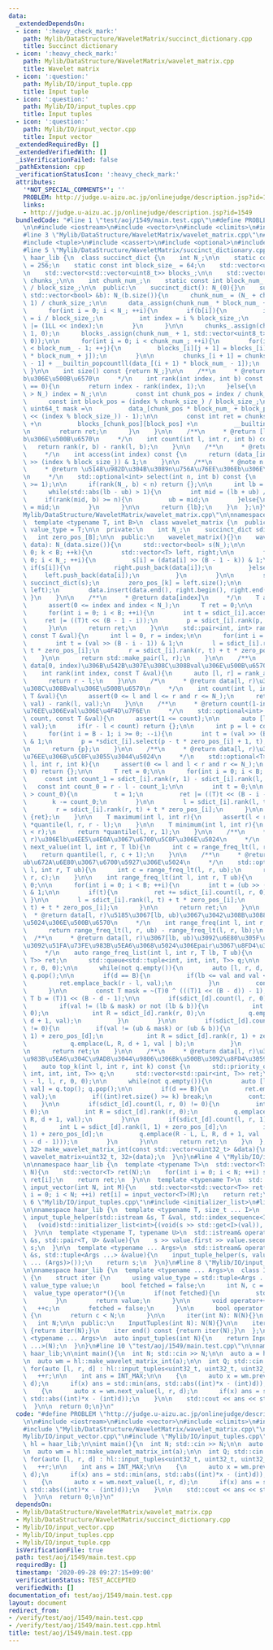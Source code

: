 ```yaml
---
data:
  _extendedDependsOn:
  - icon: ':heavy_check_mark:'
    path: Mylib/DataStructure/WaveletMatrix/succinct_dictionary.cpp
    title: Succinct dictionary
  - icon: ':heavy_check_mark:'
    path: Mylib/DataStructure/WaveletMatrix/wavelet_matrix.cpp
    title: Wavelet matrix
  - icon: ':question:'
    path: Mylib/IO/input_tuple.cpp
    title: Input tuple
  - icon: ':question:'
    path: Mylib/IO/input_tuples.cpp
    title: Input tuples
  - icon: ':question:'
    path: Mylib/IO/input_vector.cpp
    title: Input vector
  _extendedRequiredBy: []
  _extendedVerifiedWith: []
  _isVerificationFailed: false
  _pathExtension: cpp
  _verificationStatusIcon: ':heavy_check_mark:'
  attributes:
    '*NOT_SPECIAL_COMMENTS*': ''
    PROBLEM: http://judge.u-aizu.ac.jp/onlinejudge/description.jsp?id=1549
    links:
    - http://judge.u-aizu.ac.jp/onlinejudge/description.jsp?id=1549
  bundledCode: "#line 1 \"test/aoj/1549/main.test.cpp\"\n#define PROBLEM \"http://judge.u-aizu.ac.jp/onlinejudge/description.jsp?id=1549\"\
    \n\n#include <iostream>\n#include <vector>\n#include <climits>\n#include <algorithm>\n\
    #line 3 \"Mylib/DataStructure/WaveletMatrix/wavelet_matrix.cpp\"\n#include <utility>\n\
    #include <tuple>\n#include <cassert>\n#include <optional>\n#include <queue>\n\
    #line 5 \"Mylib/DataStructure/WaveletMatrix/succinct_dictionary.cpp\"\n\nnamespace\
    \ haar_lib {\n  class succinct_dict {\n    int N_;\n\n    static const int chunk_size_\
    \ = 256;\n    static const int block_size_ = 64;\n    std::vector<uint64_t> data_;\n\
    \n    std::vector<std::vector<uint8_t>> blocks_;\n\n    std::vector<uint32_t>\
    \ chunks_;\n\n    int chunk_num_;\n    static const int block_num_ = chunk_size_\
    \ / block_size_;\n\n  public:\n    succinct_dict(): N_(0){}\n    succinct_dict(const\
    \ std::vector<bool> &b): N_(b.size()){\n      chunk_num_ = (N_ + chunk_size_ -\
    \ 1) / chunk_size_;\n\n      data_.assign(chunk_num_ * block_num_ + 1, 0);\n\n\
    \      for(int i = 0; i < N_; ++i){\n        if(b[i]){\n          int block_index\
    \ = i / block_size_;\n          int index = i % block_size_;\n          data_[block_index]\
    \ |= (1LL << index);\n        }\n      }\n\n      chunks_.assign(chunk_num_ +\
    \ 1, 0);\n      blocks_.assign(chunk_num_ + 1, std::vector<uint8_t>(block_num_,\
    \ 0));\n\n      for(int i = 0; i < chunk_num_; ++i){\n        for(int j = 0; j\
    \ < block_num_ - 1; ++j){\n          blocks_[i][j + 1] = blocks_[i][j] + __builtin_popcountll(data_[i\
    \ * block_num_ + j]);\n        }\n\n        chunks_[i + 1] = chunks_[i] + blocks_[i][block_num_\
    \ - 1] + __builtin_popcountll(data_[(i + 1) * block_num_ - 1]);\n      }\n   \
    \ }\n\n    int size() const {return N_;}\n\n    /**\n     * @return [0, index)\u306E\
    b\u306E\u500B\u6570\n     */\n    int rank(int index, int b) const {\n      if(b\
    \ == 0){\n        return index - rank(index, 1);\n      }else{\n        if(index\
    \ > N_) index = N_;\n\n        const int chunk_pos = index / chunk_size_;\n  \
    \      const int block_pos = (index % chunk_size_) / block_size_;\n\n        const\
    \ uint64_t mask =\n          data_[chunk_pos * block_num_ + block_pos] & ((1LL\
    \ << (index % block_size_)) - 1);\n\n        const int ret = chunks_[chunk_pos]\
    \ +\n          blocks_[chunk_pos][block_pos] +\n          __builtin_popcountll(mask);\n\
    \n        return ret;\n      }\n    }\n\n    /**\n     * @return [l, r)\u306E\
    b\u306E\u500B\u6570\n     */\n    int count(int l, int r, int b) const {\n   \
    \   return rank(r, b) - rank(l, b);\n    }\n\n    /**\n     * @return b[index]\n\
    \     */\n    int access(int index) const {\n      return (data_[index / block_size_]\
    \ >> (index % block_size_)) & 1;\n    }\n\n    /**\n     * @note n in [1, N]\n\
    \     * @return \u5148\u982D\u304B\u3089n\u756A\u76EE\u306Eb\u306E\u4F4D\u7F6E\
    \n     */\n    std::optional<int> select(int n, int b) const {\n      assert(n\
    \ >= 1);\n\n      if(rank(N_, b) < n) return {};\n\n      int lb = -1, ub = N_;\n\
    \      while(std::abs(lb - ub) > 1){\n        int mid = (lb + ub) / 2;\n\n   \
    \     if(rank(mid, b) >= n){\n          ub = mid;\n        }else{\n          lb\
    \ = mid;\n        }\n      }\n\n      return {lb};\n    }\n  };\n}\n#line 9 \"\
    Mylib/DataStructure/WaveletMatrix/wavelet_matrix.cpp\"\n\nnamespace haar_lib {\n\
    \  template <typename T, int B>\n  class wavelet_matrix {\n  public:\n    using\
    \ value_type = T;\n\n  private:\n    int N_;\n    succinct_dict sdict_[B];\n \
    \   int zero_pos_[B];\n\n  public:\n    wavelet_matrix(){}\n    wavelet_matrix(std::vector<T>\
    \ data): N_(data.size()){\n      std::vector<bool> s(N_);\n\n      for(int k =\
    \ 0; k < B; ++k){\n        std::vector<T> left, right;\n\n        for(int i =\
    \ 0; i < N_; ++i){\n          s[i] = (data[i] >> (B - 1 - k)) & 1;\n         \
    \ if(s[i]){\n            right.push_back(data[i]);\n          }else{\n       \
    \     left.push_back(data[i]);\n          }\n        }\n\n        sdict_[k] =\
    \ succinct_dict(s);\n        zero_pos_[k] = left.size();\n\n        std::swap(data,\
    \ left);\n        data.insert(data.end(), right.begin(), right.end());\n     \
    \ }\n    }\n\n    /**\n     * @return data[index]\n     */\n    T access(int index){\n\
    \      assert(0 <= index and index < N_);\n      T ret = 0;\n\n      int p = index;\n\
    \      for(int i = 0; i < B; ++i){\n        int t = sdict_[i].access(p);\n   \
    \     ret |= ((T)t << (B - 1 - i));\n        p = sdict_[i].rank(p, t) + t * zero_pos_[i];\n\
    \      }\n\n      return ret;\n    }\n\n    std::pair<int, int> rank_aux(int index,\
    \ const T &val){\n      int l = 0, r = index;\n\n      for(int i = 0; i < B; ++i){\n\
    \        int t = (val >> (B - i - 1)) & 1;\n        l = sdict_[i].rank(l, t) +\
    \ t * zero_pos_[i];\n        r = sdict_[i].rank(r, t) + t * zero_pos_[i];\n  \
    \    }\n\n      return std::make_pair(l, r);\n    }\n\n    /**\n     * @return\
    \ data[0, index)\u306B\u542B\u307E\u308C\u308Bval\u306E\u500B\u6570\n     */\n\
    \    int rank(int index, const T &val){\n      auto [l, r] = rank_aux(index, val);\n\
    \      return r - l;\n    }\n\n    /*\n     * @return data[l, r)\u306B\u542B\u307E\
    \u308C\u308Bval\u306E\u500B\u6570\n     */\n    int count(int l, int r, const\
    \ T &val){\n      assert(0 <= l and l <= r and r <= N_);\n      return rank(r,\
    \ val) - rank(l, val);\n    }\n\n    /**\n     * @return count(1-indexed)\u756A\
    \u76EE\u306Eval\u306E\u4F4D\u7F6E\n     */\n    std::optional<int> select(int\
    \ count, const T &val){\n      assert(1 <= count);\n\n      auto [l, r] = rank_aux(N_,\
    \ val);\n      if(r - l < count) return {};\n\n      int p = l + count - 1;\n\n\
    \      for(int i = B - 1; i >= 0; --i){\n        int t = (val >> (B - i - 1))\
    \ & 1;\n        p = *sdict_[i].select(p - t * zero_pos_[i] + 1, t);\n      }\n\
    \n      return {p};\n    }\n\n    /**\n     * @return data[l, r)\u3067k(1-index)\u756A\
    \u76EE\u306B\u5C0F\u3055\u3044\u5024\n     */\n    std::optional<T> quantile(int\
    \ l, int r, int k){\n      assert(0 <= l and l < r and r <= N_);\n      if(k ==\
    \ 0) return {};\n\n      T ret = 0;\n\n      for(int i = 0; i < B; ++i){\n   \
    \     const int count_1 = sdict_[i].rank(r, 1) - sdict_[i].rank(l, 1);\n     \
    \   const int count_0 = r - l - count_1;\n\n        int t = 0;\n\n        if(k\
    \ > count_0){\n          t = 1;\n          ret |= ((T)t << (B - i - 1));\n   \
    \       k -= count_0;\n        }\n\n        l = sdict_[i].rank(l, t) + t * zero_pos_[i];\n\
    \        r = sdict_[i].rank(r, t) + t * zero_pos_[i];\n      }\n\n      return\
    \ {ret};\n    }\n\n    T maximum(int l, int r){\n      assert(l < r);\n      return\
    \ *quantile(l, r, r - l);\n    }\n\n    T minimum(int l, int r){\n      assert(l\
    \ < r);\n      return *quantile(l, r, 1);\n    }\n\n    /**\n     * @return data[l,\
    \ r)\u306Elb\u4EE5\u4E0A\u3067\u6700\u5C0F\u306E\u5024\n     */\n    std::optional<T>\
    \ next_value(int l, int r, T lb){\n      int c = range_freq_lt(l, r, lb);\n  \
    \    return quantile(l, r, c + 1);\n    }\n\n    /**\n     * @return data[l, r)\u306E\
    ub\u672A\u6E80\u3067\u6700\u5927\u306E\u5024\n     */\n    std::optional<T> prev_value(int\
    \ l, int r, T ub){\n      int c = range_freq_lt(l, r, ub);\n      return quantile(l,\
    \ r, c);\n    }\n\n    int range_freq_lt(int l, int r, T ub){\n      int ret =\
    \ 0;\n\n      for(int i = 0; i < B; ++i){\n        int t = (ub >> (B - i - 1))\
    \ & 1;\n\n        if(t){\n          ret += sdict_[i].count(l, r, 0);\n       \
    \ }\n\n        l = sdict_[i].rank(l, t) + t * zero_pos_[i];\n        r = sdict_[i].rank(r,\
    \ t) + t * zero_pos_[i];\n      }\n\n      return ret;\n    }\n\n    /**\n   \
    \  * @return data[l, r)\u5185\u3067[lb, ub)\u3067\u3042\u308B\u3088\u3046\u306A\
    \u5024\u306E\u500B\u6570\n     */\n    int range_freq(int l, int r, T lb, T ub){\n\
    \      return range_freq_lt(l, r, ub) - range_freq_lt(l, r, lb);\n    }\n\n  \
    \  /**\n     * @return data[l, r)\u3067[lb, ub)\u3092\u6E80\u305F\u3059\u3082\u306E\
    \u3092\u51FA\u73FE\u983B\u5EA6\u3068\u5024\u306Epair\u3067\u8FD4\u3059\u3002\n\
    \     */\n    auto range_freq_list(int l, int r, T lb, T ub){\n      std::vector<std::pair<int,\
    \ T>> ret;\n      std::queue<std::tuple<int, int, int, T>> q;\n\n      q.emplace(l,\
    \ r, 0, 0);\n\n      while(not q.empty()){\n        auto [l, r, d, val] = q.front();\
    \ q.pop();\n\n        if(d == B){\n          if(lb <= val and val < ub){\n   \
    \         ret.emplace_back(r - l, val);\n          }\n          continue;\n  \
    \      }\n\n        const T mask = ~(T)0 ^ (((T)1 << (B - d)) - 1);\n        const\
    \ T b = (T)1 << (B - d - 1);\n\n        if(sdict_[d].count(l, r, 0) != 0){\n \
    \         if(val != (lb & mask) or not (lb & b)){\n            int L = sdict_[d].rank(l,\
    \ 0);\n            int R = sdict_[d].rank(r, 0);\n            q.emplace(L, R,\
    \ d + 1, val);\n          }\n        }\n\n        if(sdict_[d].count(l, r, 1)\
    \ != 0){\n          if(val != (ub & mask) or (ub & b)){\n            int L = sdict_[d].rank(l,\
    \ 1) + zero_pos_[d];\n            int R = sdict_[d].rank(r, 1) + zero_pos_[d];\n\
    \            q.emplace(L, R, d + 1, val | b);\n          }\n        }\n      }\n\
    \n      return ret;\n    }\n\n    /**\n     * @return data[l, r)\u3067\u51FA\u73FE\
    \u983B\u5EA6\u304C\u9AD8\u3044\u9806\u306Bk\u500B\u3092\u8FD4\u3059\n     */\n\
    \    auto top_k(int l, int r, int k) const {\n      std::priority_queue<std::tuple<int,\
    \ int, int, int, T>> q;\n      std::vector<std::pair<int, T>> ret;\n\n      q.emplace(r\
    \ - l, l, r, 0, 0);\n\n      while(not q.empty()){\n        auto [len, l, r, d,\
    \ val] = q.top(); q.pop();\n\n        if(d == B){\n          ret.emplace_back(len,\
    \ val);\n          if((int)ret.size() >= k) break;\n          continue;\n    \
    \    }\n\n        if(sdict_[d].count(l, r, 0) != 0){\n          int L = sdict_[d].rank(l,\
    \ 0);\n          int R = sdict_[d].rank(r, 0);\n          q.emplace(R - L, L,\
    \ R, d + 1, val);\n        }\n\n        if(sdict_[d].count(l, r, 1) != 0){\n \
    \         int L = sdict_[d].rank(l, 1) + zero_pos_[d];\n          int R = sdict_[d].rank(r,\
    \ 1) + zero_pos_[d];\n          q.emplace(R - L, L, R, d + 1, val | ((T)1 << (B\
    \ - d - 1)));\n        }\n      }\n\n      return ret;\n    }\n  };\n\n  wavelet_matrix<uint32_t,\
    \ 32> make_wavelet_matrix_int(const std::vector<uint32_t> &data){\n    return\
    \ wavelet_matrix<uint32_t, 32>(data);\n  }\n}\n#line 4 \"Mylib/IO/input_vector.cpp\"\
    \n\nnamespace haar_lib {\n  template <typename T>\n  std::vector<T> input_vector(int\
    \ N){\n    std::vector<T> ret(N);\n    for(int i = 0; i < N; ++i) std::cin >>\
    \ ret[i];\n    return ret;\n  }\n\n  template <typename T>\n  std::vector<std::vector<T>>\
    \ input_vector(int N, int M){\n    std::vector<std::vector<T>> ret(N);\n    for(int\
    \ i = 0; i < N; ++i) ret[i] = input_vector<T>(M);\n    return ret;\n  }\n}\n#line\
    \ 6 \"Mylib/IO/input_tuples.cpp\"\n#include <initializer_list>\n#line 6 \"Mylib/IO/input_tuple.cpp\"\
    \n\nnamespace haar_lib {\n  template <typename T, size_t ... I>\n  static void\
    \ input_tuple_helper(std::istream &s, T &val, std::index_sequence<I ...>){\n \
    \   (void)std::initializer_list<int>{(void(s >> std::get<I>(val)), 0) ...};\n\
    \  }\n\n  template <typename T, typename U>\n  std::istream& operator>>(std::istream\
    \ &s, std::pair<T, U> &value){\n    s >> value.first >> value.second;\n    return\
    \ s;\n  }\n\n  template <typename ... Args>\n  std::istream& operator>>(std::istream\
    \ &s, std::tuple<Args ...> &value){\n    input_tuple_helper(s, value, std::make_index_sequence<sizeof\
    \ ... (Args)>());\n    return s;\n  }\n}\n#line 8 \"Mylib/IO/input_tuples.cpp\"\
    \n\nnamespace haar_lib {\n  template <typename ... Args>\n  class InputTuples\
    \ {\n    struct iter {\n      using value_type = std::tuple<Args ...>;\n     \
    \ value_type value;\n      bool fetched = false;\n      int N, c = 0;\n\n    \
    \  value_type operator*(){\n        if(not fetched){\n          std::cin >> value;\n\
    \        }\n        return value;\n      }\n\n      void operator++(){\n     \
    \   ++c;\n        fetched = false;\n      }\n\n      bool operator!=(iter &) const\
    \ {\n        return c < N;\n      }\n\n      iter(int N): N(N){}\n    };\n\n \
    \   int N;\n\n  public:\n    InputTuples(int N): N(N){}\n\n    iter begin() const\
    \ {return iter(N);}\n    iter end() const {return iter(N);}\n  };\n\n  template\
    \ <typename ... Args>\n  auto input_tuples(int N){\n    return InputTuples<Args\
    \ ...>(N);\n  }\n}\n#line 10 \"test/aoj/1549/main.test.cpp\"\n\nnamespace hl =\
    \ haar_lib;\n\nint main(){\n  int N; std::cin >> N;\n\n  auto a = hl::input_vector<uint32_t>(N);\n\
    \n  auto wm = hl::make_wavelet_matrix_int(a);\n\n  int Q; std::cin >> Q;\n\n \
    \ for(auto [l, r, d] : hl::input_tuples<uint32_t, uint32_t, uint32_t>(Q)){\n \
    \   ++r;\n\n    int ans = INT_MAX;\n\n    {\n      auto x = wm.prev_value(l, r,\
    \ d);\n      if(x) ans = std::min(ans, std::abs((int)*x - (int)d));\n    }\n\n\
    \    {\n      auto x = wm.next_value(l, r, d);\n      if(x) ans = std::min(ans,\
    \ std::abs((int)*x - (int)d));\n    }\n\n    std::cout << ans << std::endl;\n\
    \  }\n\n  return 0;\n}\n"
  code: "#define PROBLEM \"http://judge.u-aizu.ac.jp/onlinejudge/description.jsp?id=1549\"\
    \n\n#include <iostream>\n#include <vector>\n#include <climits>\n#include <algorithm>\n\
    #include \"Mylib/DataStructure/WaveletMatrix/wavelet_matrix.cpp\"\n#include \"\
    Mylib/IO/input_vector.cpp\"\n#include \"Mylib/IO/input_tuples.cpp\"\n\nnamespace\
    \ hl = haar_lib;\n\nint main(){\n  int N; std::cin >> N;\n\n  auto a = hl::input_vector<uint32_t>(N);\n\
    \n  auto wm = hl::make_wavelet_matrix_int(a);\n\n  int Q; std::cin >> Q;\n\n \
    \ for(auto [l, r, d] : hl::input_tuples<uint32_t, uint32_t, uint32_t>(Q)){\n \
    \   ++r;\n\n    int ans = INT_MAX;\n\n    {\n      auto x = wm.prev_value(l, r,\
    \ d);\n      if(x) ans = std::min(ans, std::abs((int)*x - (int)d));\n    }\n\n\
    \    {\n      auto x = wm.next_value(l, r, d);\n      if(x) ans = std::min(ans,\
    \ std::abs((int)*x - (int)d));\n    }\n\n    std::cout << ans << std::endl;\n\
    \  }\n\n  return 0;\n}\n"
  dependsOn:
  - Mylib/DataStructure/WaveletMatrix/wavelet_matrix.cpp
  - Mylib/DataStructure/WaveletMatrix/succinct_dictionary.cpp
  - Mylib/IO/input_vector.cpp
  - Mylib/IO/input_tuples.cpp
  - Mylib/IO/input_tuple.cpp
  isVerificationFile: true
  path: test/aoj/1549/main.test.cpp
  requiredBy: []
  timestamp: '2020-09-28 09:27:15+09:00'
  verificationStatus: TEST_ACCEPTED
  verifiedWith: []
documentation_of: test/aoj/1549/main.test.cpp
layout: document
redirect_from:
- /verify/test/aoj/1549/main.test.cpp
- /verify/test/aoj/1549/main.test.cpp.html
title: test/aoj/1549/main.test.cpp
---
```

